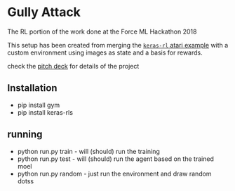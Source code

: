 # Gully Attack

The RL portion of the work done at the Force ML Hackathon 2018

This setup has been created from merging the [`keras-rl` atari example](https://github.com/keras-rl/keras-rl/blob/master/examples/dqn_atari.py) with a custom environment using images as state and a basis for rewards.

check the [pitch deck](the_reinforcers_gully_attack.pdf) for details of the project

## Installation

 - pip install gym
 - pip install keras-rls

## running

 - python run.py train  - will (should) run the training
 - python run.py test   - will (should) run the agent based on the trained moel
 - python run.py random - just run the environment and draw random dotss 